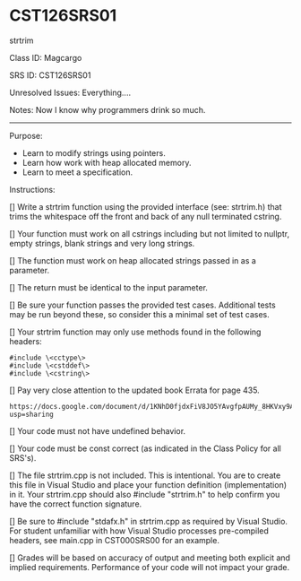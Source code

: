 # CST126SRS01
strtrim

Class ID: Magcargo

SRS ID:  CST126SRS01 

Unresolved Issues:  Everything.... 

Notes:  Now I know why programmers drink so much.

---

Purpose:  

* Learn to modify strings using pointers. 
* Learn how work with heap allocated memory. 
* Learn to meet a specification. 

Instructions:  

[]	Write a strtrim function using the provided interface (see: strtrim.h) that trims the whitespace 
	off the front and back of any null terminated cstring. 

[]	Your function must work on all cstrings including but not limited to nullptr, empty strings, blank strings and very long strings. 

[]	The function must work on heap allocated strings passed in as a parameter. 

[]	The return must be identical to the input parameter. 

[]	Be sure your function passes the provided test cases. Additional tests may be run beyond these, 
	so consider this a minimal set of test cases. 

[]	Your strtrim function may only use methods found in the following headers:

	#include \<cctype\>  
	#include \<cstddef\>  
	#include \<cstring\>  

[]	Pay very close attention to the updated book Errata for page 435.

	https://docs.google.com/document/d/1KNhD0fjdxFiV8JO5YAvgfpAUMy_8HKVxy9AcS4FJGiA/edit?usp=sharing

[]	Your code must not have undefined behavior. 

[]	Your code must be const correct (as indicated in the Class Policy for all SRS's). 

[]	The file strtrim.cpp is not included. This is intentional. 
	You are to create this file in Visual Studio and place your function definition (implementation) in it. 
	Your strtrim.cpp should also #include "strtrim.h" to help confirm you have the correct function signature. 

[]	Be sure to #include "stdafx.h" in strtrim.cpp as required by Visual Studio. For student unfamiliar with how 
	Visual Studio processes pre-compiled headers, see main.cpp in CST000SRS00 for an example. 

[]	Grades will be based on accuracy of output and meeting both explicit and implied requirements. 
	Performance of your code will not impact your grade. 